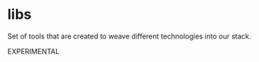 # libs

Set of tools that are created to weave different technologies into our stack.

EXPERIMENTAL

